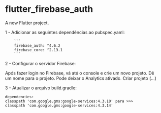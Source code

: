 # flutter_firebase_auth

A new Flutter project.

1 - Adicionar as seguintes dependências ao pubspec.yaml:

        ```
        firebase_auth: ^4.6.2
        firebase_core: ^2.13.1
        ```

2 - Configurar o servidor Firebase:

Após fazer login no Firebase, vá até o console e crie um novo projeto.
Dê um nome para o projeto.
Pode deixar o Analytics ativado.
Criar projeto (...)

3 - Atualizar o arquivo build.gradle:
```
dependencies: 
classpath 'com.google.gms:google-services:4.3.10' para >>>
classpath 'com.google.gms:google-services:4.3.14'
```

